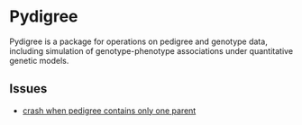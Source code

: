 # Pydigree
Pydigree is a package for operations on pedigree and genotype data, including simulation of genotype-phenotype associations under quantitative genetic models.

## Issues
- [crash when pedigree contains only one parent](https://github.com/jameshicks/pydigree/issues/4)
